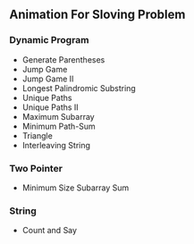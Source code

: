 ## Animation For Sloving Problem

### Dynamic Program

+ Generate Parentheses
+ Jump Game
+ Jump Game II
+ Longest Palindromic Substring
+ Unique Paths
+ Unique Paths II
+ Maximum Subarray
+ Minimum Path-Sum
+ Triangle
+ Interleaving String



### Two Pointer

+ Minimum Size Subarray Sum



### String

+ Count and Say
